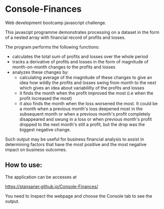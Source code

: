 # Console-Finances
Web development bootcamp javascript challenge.

This javascipt programme demonstrates processing on a dataset
in the form of a nested array with financial record of profits and losses.

The program performs the following functions:

- calculates the total sum of profits and losses over the whole period
- tracks a derivative of profits and losses in the form of magnitude 
  of month-on-month changes to the profits and losses
- analyzes these changes by:
    - calculating average of the magnitude of these changes to give an idea how wildly the profits and losses swing from month to the next which gives an idea about variabililty of the profits and losses
    - it finds the month when the profit improved the most (i.e when the profit increased the most)
    - it also finds the month when the loss worsened the most. It could be a month when a previous month's loss deepened most in the subsequent month or when a previous month's profit completely disappeared and swung in a loss or when previous month's profit dropped to the next month's still a profit, but the drop was the biggest negative change.

Such output may be useful for business financial analysis to assist in determining factors that have the most positive and the most negative impact on business outcomes.

## How to use:

The application can be accesses at 

https://stansaner.github.io/Console-Finances/

You need to Inspect the webpage and choose the Console tab to see the output.